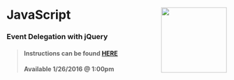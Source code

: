 # JavaScript <img align="right" src="https://github.com/Learning-Fuze/prototypes_C5.17/blob/assets/assets/images/logos/LF_LOGO.png?raw=true" width="150">
### Event Delegation with jQuery

>#### Instructions can be found <a href="http://learning-fuze.github.io/prototypes_C5.17/#/JS-Event-Delegation" target="_blank">HERE</a>
>#### Available 1/26/2016 @ 1:00pm